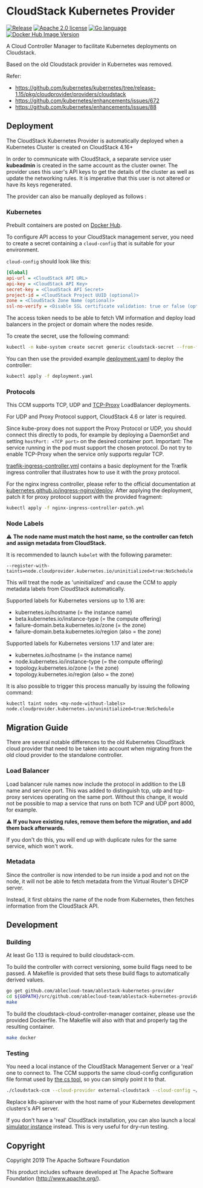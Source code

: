 # CloudStack Kubernetes Provider

[![](https://img.shields.io/github/release/ablecloud-team/ablestack-kubernetes-provider.svg?logo=github&style=flat-square "Release")](https://github.com/ablecloud-team/ablestack-kubernetes-provider/releases)
[![](https://img.shields.io/badge/license-Apache%202.0-blue.svg?color=%23282661&logo=apache&style=flat-square "Apache 2.0 license")](/LICENSE-2.0)
[![](https://img.shields.io/badge/language-Go-%235adaff.svg?logo=go&style=flat-square "Go language")](https://golang.org)
[![](https://img.shields.io/docker/v/ablecloud-team/ablestack-kubernetes-provider?label=docker%20hub&logo=docker&style=flat-square "Docker Hub Image Version")](https://hub.docker.com/r/ablecloud-team/ablestack-kubernetes-provider/)

A Cloud Controller Manager to facilitate Kubernetes deployments on Cloudstack.

Based on the old Cloudstack provider in Kubernetes was removed.

Refer:

- https://github.com/kubernetes/kubernetes/tree/release-1.15/pkg/cloudprovider/providers/cloudstack
- https://github.com/kubernetes/enhancements/issues/672
- https://github.com/kubernetes/enhancements/issues/88

## Deployment

The CloudStack Kubernetes Provider is automatically deployed when a Kubernetes Cluster is created on CloudStack 4.16+

In order to communicate with CloudStack, a separate service user **kubeadmin** is created in the same account as the cluster owner.
The provider uses this user's API keys to get the details of the cluster as well as update the networking rules. It is imperative that this user
is not altered or have its keys regenerated.

The provider can also be manually deployed as follows :

### Kubernetes

Prebuilt containers are posted on [Docker Hub](https://hub.docker.com/r/ablecloud-team/ablestack-kubernetes-provider).

To configure API access to your CloudStack management server, you need to create a secret containing a `cloud-config`
that is suitable for your environment.

`cloud-config` should look like this:

```ini
[Global]
api-url = <CloudStack API URL>
api-key = <CloudStack API Key>
secret-key = <CloudStack API Secret>
project-id = <CloudStack Project UUID (optional)>
zone = <CloudStack Zone Name (optional)>
ssl-no-verify = <Disable SSL certificate validation: true or false (optional)>
```

The access token needs to be able to fetch VM information and deploy load balancers in the project or domain where the nodes reside.

To create the secret, use the following command:

```bash
kubectl -n kube-system create secret generic cloudstack-secret --from-file=cloud-config
```

You can then use the provided example [deployment.yaml](/deployment.yaml) to deploy the controller:

```bash
kubectl apply -f deployment.yaml
```

### Protocols

This CCM supports TCP, UDP and [TCP-Proxy](https://www.haproxy.org/download/1.8/doc/proxy-protocol.txt) LoadBalancer deployments.

For UDP and Proxy Protocol support, CloudStack 4.6 or later is required.

Since kube-proxy does not support the Proxy Protocol or UDP, you should connect this directly to pods, for example by deploying a DaemonSet and setting `hostPort: <TCP port>` on the desired container port.
Important: The service running in the pod must support the chosen protocol. Do not try to enable TCP-Proxy when the service only supports regular TCP.

[traefik-ingress-controller.yml](/traefik-ingress-controller.yml) contains a basic deployment for the Træfik ingress controller that illustrates how to use it with the proxy protocol.

For the nginx ingress controller, please refer to the official documentation at [kubernetes.github.io/ingress-nginx/deploy](https://kubernetes.github.io/ingress-nginx/deploy/). After applying the deployment, patch it for proxy protocol support with the provided fragment:

```bash
kubectl apply -f nginx-ingress-controller-patch.yml
```

### Node Labels

:warning: **The node name must match the host name, so the controller can fetch and assign metadata from CloudStack.**

It is recommended to launch `kubelet` with the following parameter:

```
--register-with-taints=node.cloudprovider.kubernetes.io/uninitialized=true:NoSchedule
```

This will treat the node as 'uninitialized' and cause the CCM to apply metadata labels from CloudStack automatically.

Supported labels for Kubernetes versions up to 1.16 are:

- kubernetes.io/hostname (= the instance name)
- beta.kubernetes.io/instance-type (= the compute offering)
- failure-domain.beta.kubernetes.io/zone (= the zone)
- failure-domain.beta.kubernetes.io/region (also = the zone)

Supported labels for Kubernetes versions 1.17 and later are:

- kubernetes.io/hostname (= the instance name)
- node.kubernetes.io/instance-type (= the compute offering)
- topology.kubernetes.io/zone (= the zone)
- topology.kubernetes.io/region (also = the zone)

It is also possible to trigger this process manually by issuing the following command:

```
kubectl taint nodes <my-node-without-labels> node.cloudprovider.kubernetes.io/uninitialized=true:NoSchedule
```

## Migration Guide

There are several notable differences to the old Kubernetes CloudStack cloud provider that need to be taken into
account when migrating from the old cloud provider to the standalone controller.

### Load Balancer

Load balancer rule names now include the protocol in addition to the LB name and service port.
This was added to distinguish tcp, udp and tcp-proxy services operating on the same port.
Without this change, it would not be possible to map a service that runs on both TCP and UDP port 8000, for example.

:warning: **If you have existing rules, remove them before the migration, and add them back afterwards.**

If you don't do this, you will end up with duplicate rules for the same service, which won't work.

### Metadata

Since the controller is now intended to be run inside a pod and not on the node, it will not be able to fetch metadata from the Virtual Router's DHCP server.

Instead, it first obtains the name of the node from Kubernetes, then fetches information from the CloudStack API.

## Development

### Building

At least Go 1.13 is required to build cloudstack-ccm.

To build the controller with correct versioning, some build flags need to be passed.
A Makefile is provided that sets these build flags to automatically derived values.

```bash
go get github.com/ablecloud-team/ablestack-kubernetes-provider
cd ${GOPATH}/src/github.com/ablecloud-team/ablestack-kubernetes-provider
make
```

To build the cloudstack-cloud-controller-manager container, please use the provided Dockerfile.
The Makefile will also with that and properly tag the resulting container.

```bash
make docker
```

### Testing

You need a local instance of the CloudStack Management Server or a 'real' one to connect to.
The CCM supports the same cloud-config configuration file format used by [the cs tool](https://github.com/exoscale/cs),
so you can simply point it to that.

```bash
./cloudstack-ccm --cloud-provider external-cloudstack --cloud-config ~/.cloud-config --master k8s-apiserver
```

Replace k8s-apiserver with the host name of your Kubernetes development clusters's API server.

If you don't have a 'real' CloudStack installation, you can also launch a local [simulator instance](https://hub.docker.com/r/cloudstack/simulator) instead. This is very useful for dry-run testing.

## Copyright

Copyright 2019 The Apache Software Foundation

This product includes software developed at
The Apache Software Foundation (http://www.apache.org/).

